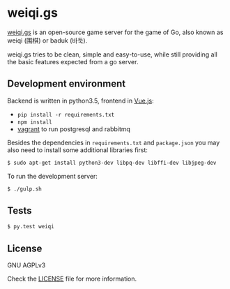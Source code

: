 weiqi.gs
========
[weiqi.gs](https://weiqi.gs) is an open-source game server for the game of Go, also known as weiqi (围棋) or baduk (바둑).

weiqi.gs tries to be clean, simple and easy-to-use, while still providing all the basic features expected from a go server.

Development environment
-----------------------
Backend is written in python3.5, frontend in [Vue.js](https://vuejs.org/):
- `pip install -r requirements.txt`
- `npm install`
- [vagrant](https://www.vagrantup.com/) to run postgresql and rabbitmq

Besides the dependencies in `requirements.txt` and `package.json` you may also need to install some additional libraries first:
```bash
$ sudo apt-get install python3-dev libpq-dev libffi-dev libjpeg-dev
```

To run the development server:
```bash
$ ./gulp.sh
```

Tests
-----
```bash
$ py.test weiqi
```

License
-------
GNU AGPLv3

Check the [LICENSE](https://gitlab.com/mibitzi/weiqi.gs/blob/master/LICENSE) file for more information.